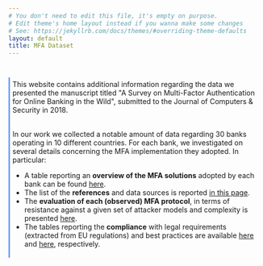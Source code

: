```yaml
---
# You don't need to edit this file, it's empty on purpose.
# Edit theme's home layout instead if you wanna make some changes
# See: https://jekyllrb.com/docs/themes/#overriding-theme-defaults
layout: default
title: MFA Dataset
---
```


<div style="margin-top: 40px; border-left: 3px solid #6d9ff5;padding: 5px;">
This website contains additional information regarding the data we presented the manuscript titled 
"<bold>A Survey on Multi-Factor Authentication for Online Banking in the Wild</bold>", submitted to the Journal of Computers & Security in 2018. 
<br/><br/>

In our work we collected a notable amount of data regarding 30 banks operating in 10 different countries.
For each bank, we investigated on several details concerning the MFA implementation they adopted. In particular:
<br/>

 - A table reporting an **overview of the MFA solutions** adopted by each bank can be found [here](survey-table).
 - The list of the **references** and data sources is reported [in this page](sources-list).
 - The **evaluation of each (observed) MFA protocol**, in terms of resistance against a given set of attacker models and complexity is presented [here](mfa-protocols-evaluation).
 - The tables reporting the **compliance** with legal requirements (extracted from EU regulations) and best practices are available [here](requirements-evaluation) and [here](best-practices-evaluation), respectively.
</div>


